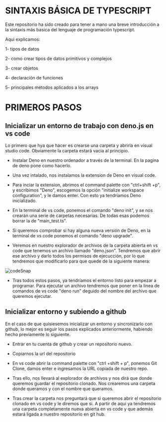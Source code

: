 # SINTAXIS BÁSICA DE TYPESCRIPT

Este repositorio ha sido creado para tener a mano una breve introducción a la sintaxis más basica del lenguaje de programación typescript.

Aqui explicamos:

1- tipos de datos

2- como crear tipos de datos primitivos y complejos

3- crear objetos

4- declaración de funciones

5- principales métodos aplicados a los arrays

# PRIMEROS PASOS

## Inicializar un entorno de trabajo con deno.js en vs code

Lo primero que hya que hacer es crearse una carpeta y abrirla en visual studio code. Obviamente la carpeta estará vacia al principio.

- Instalar Deno en nuestro ordenador a través de la terminal. En la pagina de deno pone como hacerlo.

- Una vez intalado, nos instalamos la extension de Deno en visual code.

- Para inciar la extension, abrimos el command palette con "ctrl+shift +p", y escribimos "Deno", escogemos la opción "initialize workspace configuration", y le damos enter. Con esto ya tendríamos Deno inicializado.

- En la terminal de vs code, ponemos el comando "deno init", y se nos crearán una serie de carpetas necesarias. De todas esas podemos borrar la de "main_test.ts".

- Si queremos comprobar si hay alguna nueva versión de Deno, en la terminal de vs code ponemos el comando "deno upgrade".

- Veremos en nuestro explorador de archivos de la carpeta abierta en vs code que tenemos un archivo llamado "deno.json". Tendremos que abrir ese archivo y darlo todos los permisos de ejecucción, por lo que tendremos que modificarlo para que quede de la siguiente manera: 

![codeSnap](https://github.com/user-attachments/assets/1d1dba81-df68-46f0-9d7f-5ee1423c5742)
- Tras todos estos pasos, ya tendríamos el entorno listo para empezar a programar. Para ejecutar un archivo tendremos que poner en la linea de comandos de vs code "deno run" deguido del nombre del archivo que queremos ejecutar.

## Inicializar entorno y subiendo a github

En el caso de que quisiesemos inicializar un entorno y sincronizarlo con github, lo mejor es seguir los pasos explicados anteriormente, habiendo hecho previamente lo siguiente.

- Entrar en tu cuenta de github y crear un repositorio nuevo.

- Copiarnos la url del repositorio

- En vs code abrir la command palette con "ctrl +shift + p", ponemos Git Clone, damos enter e ingresamos la URL copiada de nuestro repo.

- Tras ello, nos llevará al explorador de archivos y nos dirá que donde queremos guardar el repositorio clonado. Nos crearemos una carpeta donde queramos y con el nombre que queramos.

- Tras crear la carpeta nos preguntará que si queremos abrir el repositorio clonado en vs code y le diremos que si. A partir de aqui ya tendremos una carpeta completamente nueva abierta en vs code y que además estará ligada a nuestro repositorio en git hub.
